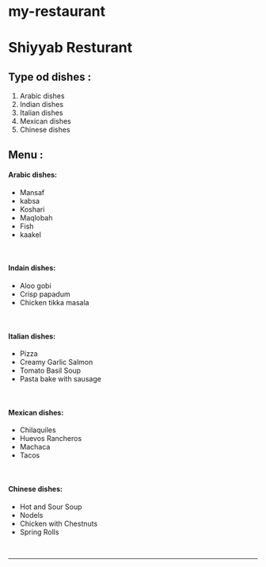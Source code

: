 # my-restaurant

# Shiyyab Resturant

## Type od dishes :
1. Arabic dishes
2. Indian dishes
3. Italian dishes
4. Mexican dishes
5. Chinese dishes


## Menu :
#### Arabic dishes:
- Mansaf
- kabsa 
- Koshari
- Maqlobah
- Fish
- kaakel
<br>

#### Indain dishes:
- Aloo gobi
- Crisp papadum
- Chicken tikka masala
<br>

#### Italian dishes:
- Pizza
- Creamy Garlic Salmon
- Tomato Basil Soup
- Pasta bake with sausage
<br>

#### Mexican dishes:
- Chilaquiles
- Huevos Rancheros
- Machaca 
- Tacos
<br>

#### Chinese dishes:
- Hot and Sour Soup
- Nodels
- Chicken with Chestnuts
- Spring Rolls
<br>

---
